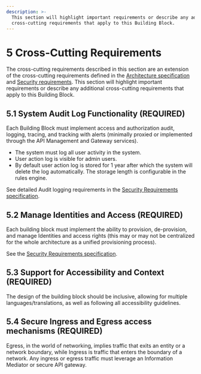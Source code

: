 ```yaml
---
description: >-
  This section will highlight important requirements or describe any additional
  cross-cutting requirements that apply to this Building Block.
---
```


# 5 Cross-Cutting Requirements

The cross-cutting requirements described in this section are an extension of the cross-cutting requirements defined in the [Architecture specification](https://govstack.gitbook.io/specification/architecture-and-nonfunctional-requirements) and [Security requirements](https://govstack.gitbook.io/specification/security-requirements). This section will highlight important requirements or describe any additional cross-cutting requirements that apply to this Building Block.

## 5.1 System Audit Log Functionality (REQUIRED) <a href="#docs-internal-guid-5b083c0e-7fff-0396-fba2-8a081b3bbff8" id="docs-internal-guid-5b083c0e-7fff-0396-fba2-8a081b3bbff8"></a>

Each Building Block must implement access and authorization audit, logging, tracing, and tracking with alerts (minimally proxied or implemented through the API Management and Gateway services).

* The system must log all user activity in the system.
* User action log is visible for admin users.
* By default user action log is stored for 1 year after which the system will delete the log automatically. The storage length is configurable in the rules engine.

See detailed Audit logging requirements in the [Security Requirements specification](https://govstack.gitbook.io/specification/security-requirements).

## 5.2 Manage Identities and Access (REQUIRED) <a href="#docs-internal-guid-5b083c0e-7fff-0396-fba2-8a081b3bbff8" id="docs-internal-guid-5b083c0e-7fff-0396-fba2-8a081b3bbff8"></a>

Each building block must implement the ability to provision, de-provision, and manage Identities and access rights (this may or may not be centralized for the whole architecture as a unified provisioning process).

See the [Security Requirements specification](https://govstack.gitbook.io/specification/building-blocks/security-requirements).

## 5.3 Support for Accessibility and Context (REQUIRED)

The design of the building block should be inclusive, allowing for multiple languages/translations, as well as following all accessibility guidelines.

## 5.4 Secure Ingress and Egress access mechanisms (REQUIRED)

Egress, in the world of networking, implies traffic that exits an entity or a network boundary, while Ingress is traffic that enters the boundary of a network. Any ingress or egress traffic must leverage an Information Mediator or secure API gateway.
